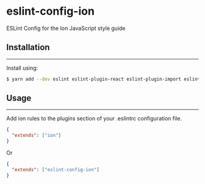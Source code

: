 # eslint-config-ion
ESLint Config for the Ion JavaScript style guide
## Installation
---

Install using:

``` bash
$ yarn add --dev eslint eslint-plugin-react eslint-plugin-import eslint-config-ion
```

## Usage
---

Add ion rules to the plugins section of your .eslintrc configuration file.

``` json
{
  "extends": ["ion"]
}
```

Or

``` json
{
  "extends": ["eslint-config-ion"]
}
```